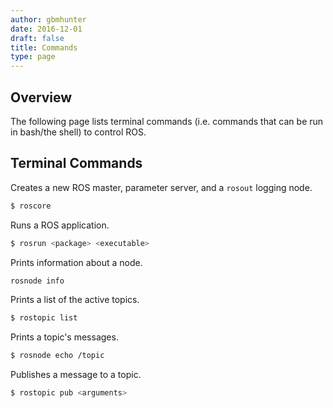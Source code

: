 ```yaml
---
author: gbmhunter
date: 2016-12-01
draft: false
title: Commands
type: page
---
```


## Overview

The following page lists terminal commands (i.e. commands that can be run in bash/the shell) to control ROS.

## Terminal Commands

Creates a new ROS master, parameter server, and a `rosout` logging node.

```sh    
$ roscore
```

Runs a ROS application.

```sh
$ rosrun <package> <executable> 
```

Prints information about a node.

```sh    
rosnode info
```

Prints a list of the active topics.

```sh    
$ rostopic list
```

Prints a topic's messages.

```sh    
$ rosnode echo /topic
```

Publishes a message to a topic.

```sh    
$ rostopic pub <arguments>
```